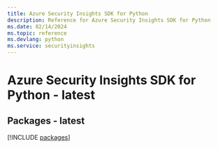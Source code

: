```yaml
---
title: Azure Security Insights SDK for Python
description: Reference for Azure Security Insights SDK for Python
ms.date: 02/14/2024
ms.topic: reference
ms.devlang: python
ms.service: securityinsights
---
```

# Azure Security Insights SDK for Python - latest
## Packages - latest
[!INCLUDE [packages](security-insights-index.md)]